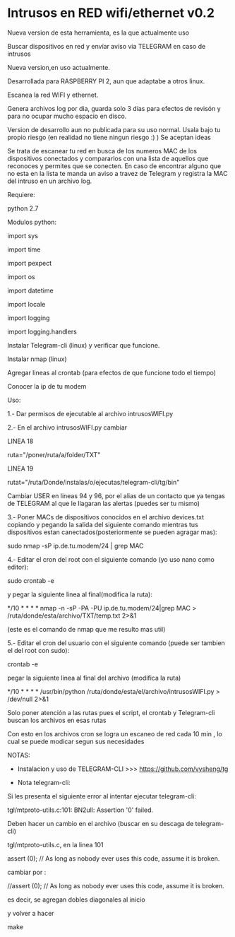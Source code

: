 # Intrusos en RED wifi/ethernet v0.2
Nueva version de esta herramienta, es la que actualmente uso


Buscar dispositivos en red y envíar aviso via TELEGRAM en caso de intrusos

Nueva version,en uso actualmente.

Desarrollada para RASPBERRY PI 2, aun que adaptabe a otros linux.

Escanea la red WIFI y ethernet.

Genera archivos log por dia, guarda solo 3 días para efectos de revisón y para no ocupar mucho espacio en disco. 

Version de desarrollo aun no publicada para su uso normal. 
Usala bajo tu propio riesgo (en realidad no tiene ningun riesgo :)   ) Se aceptan ideas

Se trata de escanear tu red en busca de los numeros MAC de los dispositivos conectados y compararlos con una lista de aquellos que reconoces y permites que se conecten. En caso de encontrar alguno que no esta en la lista te manda un aviso a travez de Telegram y registra la MAC del intruso en un archivo log.

Requiere:

python 2.7

Modulos python:

import sys

import time

import pexpect

import os

import datetime

import locale

import logging

import logging.handlers


Instalar Telegram-cli (linux) y verificar que funcione.

Instalar nmap (linux)

Agregar lineas al crontab (para efectos de que funcione todo el tiempo)

Conocer la ip de tu modem



Uso:

1.- Dar permisos de ejecutable al archivo intrusosWIFI.py



2.- En el archivo intrusosWIFI.py cambiar 

LINEA 18 

ruta="/poner/ruta/a/folder/TXT"

LINEA 19

rutat="/ruta/Donde/instalas/o/ejecutas/telegram-cli/tg/bin"

Cambiar USER en lineas 94 y 96, por el alias de un contacto que ya tengas de TELEGRAM al que le llagaran las alertas (puedes ser tu mismo)



3.- Poner MACs de dispositivos conocidos en el archivo devices.txt copiando y pegando la salida del siguiente comando mientras tus dispositivos estan canectados(posteriormente se pueden agragar mas):


sudo nmap -sP ip.de.tu.modem/24 | grep MAC



4.- Editar el cron del root con el siguiente comando (yo uso nano como editor):


sudo crontab -e


y pegar la siguiente linea al final(modifica la ruta):

*/10 * * * * nmap -n -sP -PA -PU ip.de.tu.modem/24|grep MAC > /ruta/donde/esta/archivo/TXT/temp.txt 2>&1


(este es el comando de nmap que me resulto mas util)



5.- Editar el cron del usuario con el siguiente comando (puede ser tambien el del root con sudo):

crontab -e


pegar la siguiente linea al final del archivo (modifica la ruta)


*/10 * * * * /usr/bin/python /ruta/donde/esta/el/archivo/intrusosWIFI.py > /dev/null 2>&1


Solo poner atención a las rutas pues el script, el crontab y Telegram-cli buscan los archivos en esas rutas

Con esto en los archivos cron se logra un escaneo de red cada 10 min , lo cual se puede modicar segun sus necesidades



NOTAS:


* Instalacion y uso de TELEGRAM-CLI >>> https://github.com/vysheng/tg



* Nota telegram-cli: 


Si les presenta el siguiente error al intentar ejecutar telegram-cli:

tgl/mtproto-utils.c:101: BN2ull: Assertion '0' failed.


Deben hacer un cambio en el archivo (buscar en su descaga de telegram-cli)

tgl/mtproto-utils.c, en la linea 101


assert (0); // As long as nobody ever uses this code, assume it is broken.

cambiar por :

//assert (0); // As long as nobody ever uses this code, assume it is broken.


es decir, se agregan dobles diagonales al inicio

y volver a hacer

make
